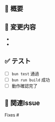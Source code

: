## 📒 概要
<!-- 何を変更したかを簡潔に -->

## 📝 変更内容
<!-- 具体的な変更点 -->
- 
- 

## ✅ テスト
- [ ] `bun test` 通過
- [ ] `bun run build` 成功
- [ ] 動作確認完了

## 🔗 関連Issue
Fixes #